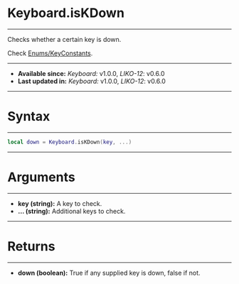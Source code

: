 # Keyboard.isKDown
---

Checks whether a certain key is down.

Check [Enums/KeyConstants](/Documentation/Enums/KeyConstants.md).

---

* **Available since:** _Keyboard:_ v1.0.0, _LIKO-12_: v0.6.0
* **Last updated in:** _Keyboard:_ v1.0.0, _LIKO-12_: v0.6.0

---
# Syntax
---

```lua
local down = Keyboard.isKDown(key, ...)
```

---
# Arguments
---

* **key (string):**  A key to check.
* **... (string):** Additional keys to check.


---
# Returns
---

* **down (boolean):** True if any supplied key is down, false if not.

